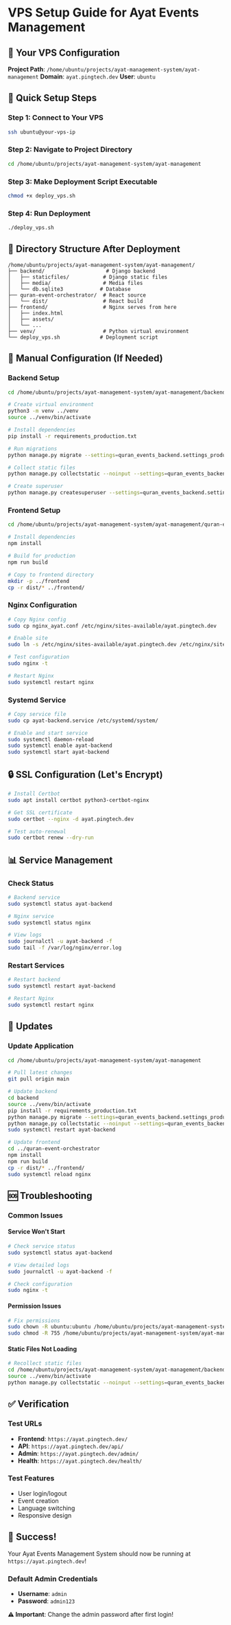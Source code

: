# VPS Setup Guide for Ayat Events Management

## 🎯 **Your VPS Configuration**

**Project Path**: `/home/ubuntu/projects/ayat-management-system/ayat-management`
**Domain**: `ayat.pingtech.dev`
**User**: `ubuntu`

## 🚀 **Quick Setup Steps**

### **Step 1: Connect to Your VPS**
```bash
ssh ubuntu@your-vps-ip
```

### **Step 2: Navigate to Project Directory**
```bash
cd /home/ubuntu/projects/ayat-management-system/ayat-management
```

### **Step 3: Make Deployment Script Executable**
```bash
chmod +x deploy_vps.sh
```

### **Step 4: Run Deployment**
```bash
./deploy_vps.sh
```

## 📁 **Directory Structure After Deployment**

```
/home/ubuntu/projects/ayat-management-system/ayat-management/
├── backend/                    # Django backend
│   ├── staticfiles/           # Django static files
│   ├── media/                 # Media files
│   └── db.sqlite3            # Database
├── quran-event-orchestrator/  # React source
│   └── dist/                  # React build
├── frontend/                  # Nginx serves from here
│   ├── index.html
│   ├── assets/
│   └── ...
├── venv/                      # Python virtual environment
└── deploy_vps.sh             # Deployment script
```

## 🔧 **Manual Configuration (If Needed)**

### **Backend Setup**
```bash
cd /home/ubuntu/projects/ayat-management-system/ayat-management/backend

# Create virtual environment
python3 -m venv ../venv
source ../venv/bin/activate

# Install dependencies
pip install -r requirements_production.txt

# Run migrations
python manage.py migrate --settings=quran_events_backend.settings_production

# Collect static files
python manage.py collectstatic --noinput --settings=quran_events_backend.settings_production

# Create superuser
python manage.py createsuperuser --settings=quran_events_backend.settings_production
```

### **Frontend Setup**
```bash
cd /home/ubuntu/projects/ayat-management-system/ayat-management/quran-event-orchestrator

# Install dependencies
npm install

# Build for production
npm run build

# Copy to frontend directory
mkdir -p ../frontend
cp -r dist/* ../frontend/
```

### **Nginx Configuration**
```bash
# Copy Nginx config
sudo cp nginx_ayat.conf /etc/nginx/sites-available/ayat.pingtech.dev

# Enable site
sudo ln -s /etc/nginx/sites-available/ayat.pingtech.dev /etc/nginx/sites-enabled/

# Test configuration
sudo nginx -t

# Restart Nginx
sudo systemctl restart nginx
```

### **Systemd Service**
```bash
# Copy service file
sudo cp ayat-backend.service /etc/systemd/system/

# Enable and start service
sudo systemctl daemon-reload
sudo systemctl enable ayat-backend
sudo systemctl start ayat-backend
```

## 🔒 **SSL Configuration (Let's Encrypt)**

```bash
# Install Certbot
sudo apt install certbot python3-certbot-nginx

# Get SSL certificate
sudo certbot --nginx -d ayat.pingtech.dev

# Test auto-renewal
sudo certbot renew --dry-run
```

## 📊 **Service Management**

### **Check Status**
```bash
# Backend service
sudo systemctl status ayat-backend

# Nginx service
sudo systemctl status nginx

# View logs
sudo journalctl -u ayat-backend -f
sudo tail -f /var/log/nginx/error.log
```

### **Restart Services**
```bash
# Restart backend
sudo systemctl restart ayat-backend

# Restart Nginx
sudo systemctl restart nginx
```

## 🔄 **Updates**

### **Update Application**
```bash
cd /home/ubuntu/projects/ayat-management-system/ayat-management

# Pull latest changes
git pull origin main

# Update backend
cd backend
source ../venv/bin/activate
pip install -r requirements_production.txt
python manage.py migrate --settings=quran_events_backend.settings_production
python manage.py collectstatic --noinput --settings=quran_events_backend.settings_production
sudo systemctl restart ayat-backend

# Update frontend
cd ../quran-event-orchestrator
npm install
npm run build
cp -r dist/* ../frontend/
sudo systemctl reload nginx
```

## 🆘 **Troubleshooting**

### **Common Issues**

#### **Service Won't Start**
```bash
# Check service status
sudo systemctl status ayat-backend

# View detailed logs
sudo journalctl -u ayat-backend -f

# Check configuration
sudo nginx -t
```

#### **Permission Issues**
```bash
# Fix permissions
sudo chown -R ubuntu:ubuntu /home/ubuntu/projects/ayat-management-system/ayat-management
sudo chmod -R 755 /home/ubuntu/projects/ayat-management-system/ayat-management
```

#### **Static Files Not Loading**
```bash
# Recollect static files
cd /home/ubuntu/projects/ayat-management-system/ayat-management/backend
source ../venv/bin/activate
python manage.py collectstatic --noinput --settings=quran_events_backend.settings_production
```

## ✅ **Verification**

### **Test URLs**
- **Frontend**: `https://ayat.pingtech.dev/`
- **API**: `https://ayat.pingtech.dev/api/`
- **Admin**: `https://ayat.pingtech.dev/admin/`
- **Health**: `https://ayat.pingtech.dev/health/`

### **Test Features**
- User login/logout
- Event creation
- Language switching
- Responsive design

## 🎉 **Success!**

Your Ayat Events Management System should now be running at `https://ayat.pingtech.dev`!

### **Default Admin Credentials**
- **Username**: `admin`
- **Password**: `admin123`

**⚠️ Important**: Change the admin password after first login!
